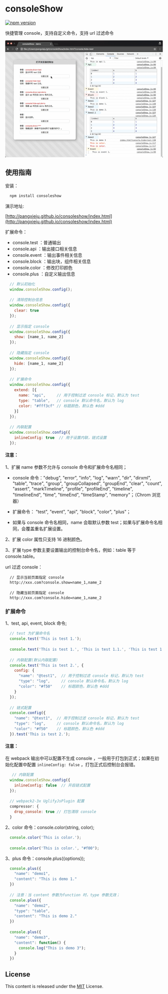 consoleShow
==============================
[![npm version](https://badge.fury.io/js/consoleshow.svg)](https://badge.fury.io/js/consoleshow)

快捷管理 console，支持自定义命令，支持 url 过滤命令


![](./img/demo.gif)

## 使用指南

安装：

```js
  npm install consoleshow
```

演示地址:

[http://pangxieju.github.io/consoleshow/index.html](http://pangxieju.github.io/consoleshow/index.html)

扩展命令：

* console.test  ：普通输出
* console.api   ：输出接口相关信息
* console.event ：输出事件相关信息
* console.block ：输出块，组件相关信息
* console.color ：修改打印颜色
* console.plus  ：自定义输出信息

```js
  // 默认初始化
  window.consoleShow.config();

  // 清除控制台信息
  window.consoleShow.config({
    clear: true
  });

  // 显示指定 console
  window.consoleShow.config({
    show: [name_1, name_2]
  });

  // 隐藏指定 console
  window.consoleShow.config({
    hide: [name_1, name_2]
  });

  // 扩展命令
  window.consoleShow.config({
    extend: [{
      name: "api",     // 用于控制过滤 console 标记，默认为 test
      type: "table",   // console 默认命令名，默认为 log
      color: "#fff3cf" // 标题颜色，默认色 #ddd
    }]
  });

  // 内联配置
  window.consoleShow.config({
    inlineConfig: true  // 用于设置内联，链式设置
  });
```
#### 注意：

1、扩展 name 参数不允许与 console 命令和扩展命令名相同；

- console 命令："debug", "error", "info", "log", "warn", "dir", "dirxml", "table", "trace", "group", "groupCollapsed", "groupEnd", "clear", "count", "assert", "markTimeline", "profile", "profileEnd", "timeline", "timelineEnd", "time", "timeEnd", "timeStamp", "memory"；（Chrom 浏览器）

- 扩展命令： "test", "event", "api", "block", "color", "plus"；

- 如果与 console 命令名相同，name 会取默认参数 test；如果与扩展命令名相同，会覆盖重名扩展设置。

2、扩展 color 属性只支持 16 进制颜色。

3、扩展 type 参数主要设置输出的控制台命令名，例如：table 等于 console.table。

url 过滤 console：

```
  // 显示当前页面指定 console
  http://xxx.com?console.show=name_1,name_2

  // 隐藏当前页面指定 console
  http://xxx.com?console.hide=name_1,name_2
```

### 扩展命令

1、test, api, event, block 命令;

```js
  // test 为扩展命令名
  console.test('This is test 1.');

  console.test('This is test 1.', 'This is test 1.1.', 'This is test 1.2.');

  // 内联配置(默认内联配置)
  console.test('This is test 2.', {
    config: {
      "name": "@test1",  // 用于控制过滤 console 标记，默认为 test
      "type": "log",     // console 默认命令名，默认为 log
      "color": "#f50"    // 标题颜色，默认色 #ddd
    }
  });

  // 链式配置
  console.config({
    "name": "@test1",  // 用于控制过滤 console 标记，默认为 test
    "type": "log",     // console 默认命令名，默认为 log
    "color": "#f50"    // 标题颜色，默认色 #ddd
  }).test('This is test 2.');
```
#### 注意：

在 webpack 输出中可以配置不生成 console ，一般用于打包到正式；如果在初始化配置中配置 `inlineConfig: false` ，打包正式后控制台会报错。

```js
   // 内联配置
  window.consoleShow.config({
    inlineConfig: false  // 开启链式配置
  });

  // webpack2-3x UglifyJsPlugin 配置
  compressor: {
    drop_console: true // 打包清除 console
  }
```

2、color 命令：console.color(string, color);

```js
  console.color('This is color.');

  console.color('This is color.', "#f00");
```

3、plus 命令：console.plus({options});

```js
  console.plus({
    "name": "demo1",
    "content": "This is demo 1."
  })

  // 注意：当 content 参数为function 时，type 参数无效；
  console.plus({
    "name": "demo2",
    "type": "table",
    "content": "This is demo 2."
  })

  console.plus({
    "name": "demo3",
    "content": function() {
      console.log("This is demo 3");
    }
  })
```
## License
This content is released under the [MIT](http://opensource.org/licenses/MIT) License.
